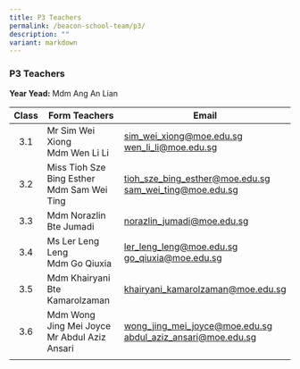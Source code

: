 ```yaml
---
title: P3 Teachers
permalink: /beacon-school-team/p3/
description: ""
variant: markdown
---
```

### P3 Teachers

**Year Yead:** Mdm Ang An Lian

| **Class** | **Form Teachers** | **Email** |
|:---:|---|---|
| 3.1 | Mr Sim Wei Xiong  <br>Mdm Wen Li Li | [sim_wei_xiong@moe.edu.sg](mailto:sim_wei_xiong@moe.edu.sg) <br>[wen_li_li@moe.edu.sg](mailto:wen_li_li@moe.edu.sg)  |
| 3.2 | Miss Tioh Sze Bing Esther  <br>Mdm Sam Wei Ting | [tioh_sze_bing_esther@moe.edu.sg](mailto:tioh_sze_bing_esther@moe.edu.sg) <br>[sam_wei_ting@moe.edu.sg](mailto:sam_wei_ting@moe.edu.sg) |
| 3.3 | Mdm Norazlin Bte Jumadi | [norazlin_jumadi@moe.edu.sg](mailto:norazlin_jumadi@moe.edu.sg)    |
| 3.4 | Ms Ler Leng Leng  <br>Mdm Go Qiuxia | [ler_leng_leng@moe.edu.sg](mailto:ler_leng_leng@moe.edu.sg) <br>[go_qiuxia@moe.edu.sg](mailto:go_qiuxia@moe.edu.sg)  |
| 3.5 | Mdm Khairyani Bte Kamarolzaman | [khairyani_kamarolzaman@moe.edu.sg](mailto:khairyani_kamarolzaman@moe.edu.sg)   |
| 3.6 | Mdm Wong Jing Mei Joyce  <br>Mr Abdul Aziz Ansari | [wong_jing_mei_joyce@moe.edu.sg](mailto:wong_jing_mei_joyce@moe.edu.sg)  <br>[abdul_aziz_ansari@moe.edu.sg](mailto:abdul_aziz_ansari@moe.edu.sg)  |
|  |  |  |